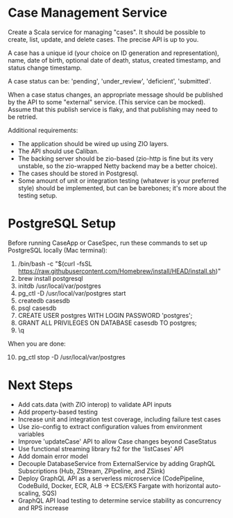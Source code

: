 # Case Management Service

Create a Scala service for managing "cases". It should be possible to create, list, update, and delete cases. The precise API is up to you.

A case has a unique id (your choice on ID generation and representation), name, date of birth, optional date of death, status, created timestamp, and status change timestamp.

A case status can be: 'pending', 'under_review', 'deficient', 'submitted'.

When a case status changes, an appropriate message should be published by the API to some "external" service. (This service can be mocked). Assume that this publish service is flaky, and that publishing may need to be retried.

Additional requirements:

* The application should be wired up using ZIO layers.
* The API should use Caliban.
* The backing server should be zio-based (zio-http is fine but its very unstable, so the zio-wrapped Netty backend may be a better choice).
* The cases should be stored in Postgresql.
* Some amount of unit or integration testing (whatever is your preferred style) should be implemented, but can be barebones; it's more about the testing setup.

# PostgreSQL Setup

Before running CaseApp or CaseSpec, run these commands to set up PostgreSQL locally (Mac terminal):

1. /bin/bash -c "$(curl -fsSL https://raw.githubusercontent.com/Homebrew/install/HEAD/install.sh)"
2. brew install postgresql
3. initdb /usr/local/var/postgres
4. pg_ctl -D /usr/local/var/postgres start
5. createdb casesdb
6. psql casesdb
7. CREATE USER postgres WITH LOGIN PASSWORD 'postgres';
8. GRANT ALL PRIVILEGES ON DATABASE casesdb TO postgres;
9. \q

When you are done:

10. pg_ctl stop -D /usr/local/var/postgres


# Next Steps

* Add cats.data (with ZIO interop) to validate API inputs
* Add property-based testing
* Increase unit and integration test coverage, including failure test cases
* Use zio-config to extract configuration values from environment variables
* Improve 'updateCase' API to allow Case changes beyond CaseStatus
* Use functional streaming library fs2 for the 'listCases' API
* Add domain error model
* Decouple DatabaseService from ExternalService by adding GraphQL Subscriptions (Hub, ZStream, ZPipeline, and ZSink)
* Deploy GraphQL API as a serverless microservice (CodePipeline, CodeBuild, Docker, ECR, ALB -> ECS/EKS Fargate with horizontal auto-scaling, SQS)
* GraphQL API load testing to determine service stability as concurrency and RPS increase